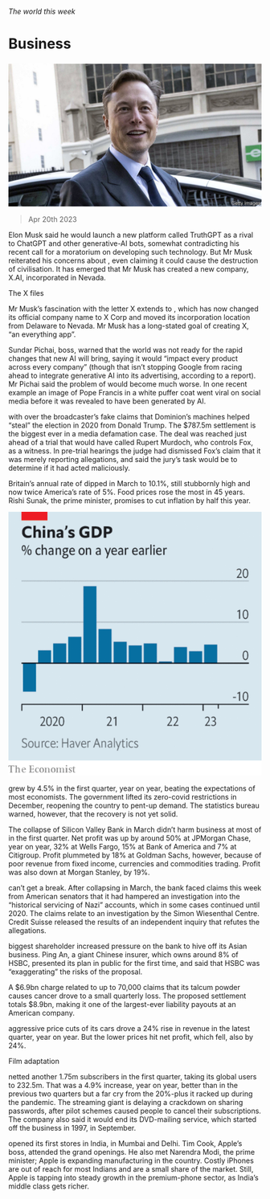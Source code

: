 ###### The world this week

# Business 

#####  

![image](images/20230422_WWP501.jpg) 

> Apr 20th 2023 

Elon Musk said he would launch a new platform called TruthGPT as a rival to ChatGPT and other generative-AI bots, somewhat contradicting his recent call for a moratorium on developing such technology. But Mr Musk reiterated his concerns about , even claiming it could cause the destruction of civilisation. It has emerged that Mr Musk has created a new company, X.AI, incorporated in Nevada. 

The X files

Mr Musk’s fascination with the letter X extends to , which has now changed its official company name to X Corp and moved its incorporation location from Delaware to Nevada. Mr Musk has a long-stated goal of creating X, “an everything app”. 

Sundar Pichai,  boss, warned that the world was not ready for the rapid changes that new AI will bring, saying it would “impact every product across every company” (though that isn’t stopping Google from racing ahead to integrate generative AI into its advertising, according to a report). Mr Pichai said the problem of would become much worse. In one recent example an image of Pope Francis in a white puffer coat went viral on social media before it was revealed to have been generated by AI. 

  with  over the broadcaster’s fake claims that Dominion’s machines helped “steal” the election in 2020 from Donald Trump. The $787.5m settlement is the biggest ever in a media defamation case. The deal was reached just ahead of a trial that would have called Rupert Murdoch, who controls Fox, as a witness. In pre-trial hearings the judge had dismissed Fox’s claim that it was merely reporting allegations, and said the jury’s task would be to determine if it had acted maliciously. 

Britain’s annual rate of  dipped in March to 10.1%, still stubbornly high and now twice America’s rate of 5%. Food prices rose the most in 45 years. Rishi Sunak, the prime minister, promises to cut inflation by half this year. 

![image](images/20230422_WWC801.png) 


 grew by 4.5% in the first quarter, year on year, beating the expectations of most economists. The government lifted its zero-covid restrictions in December, reopening the country to pent-up demand. The statistics bureau warned, however, that the recovery is not yet solid. 

The collapse of Silicon Valley Bank in March didn’t harm business at most of  in the first quarter. Net profit was up by around 50% at JPMorgan Chase, year on year, 32% at Wells Fargo, 15% at Bank of America and 7% at Citigroup. Profit plummeted by 18% at Goldman Sachs, however, because of poor revenue from fixed income, currencies and commodities trading. Profit was also down at Morgan Stanley, by 19%.

 can’t get a break. After collapsing in March, the bank faced claims this week from American senators that it had hampered an investigation into the “historical servicing of Nazi” accounts, which in some cases continued until 2020. The claims relate to an investigation by the Simon Wiesenthal Centre. Credit Suisse released the results of an independent inquiry that refutes the allegations. 

 biggest shareholder increased pressure on the bank to hive off its Asian business. Ping An, a giant Chinese insurer, which owns around 8% of HSBC, presented its plan in public for the first time, and said that HSBC was “exaggerating” the risks of the proposal. 

A $6.9bn charge related to up to 70,000 claims that its talcum powder causes cancer drove  to a small quarterly loss. The proposed settlement totals $8.9bn, making it one of the largest-ever liability payouts at an American company. 

 aggressive price cuts of its cars drove a 24% rise in revenue in the latest quarter, year on year. But the lower prices hit net profit, which fell, also by 24%. 

Film adaptation

 netted another 1.75m subscribers in the first quarter, taking its global users to 232.5m. That was a 4.9% increase, year on year, better than in the previous two quarters but a far cry from the 20%-plus it racked up during the pandemic. The streaming giant is delaying a crackdown on sharing passwords, after pilot schemes caused people to cancel their subscriptions. The company also said it would end its DVD-mailing service, which started off the business in 1997, in September. 

 opened its first stores in India, in Mumbai and Delhi. Tim Cook, Apple’s boss, attended the grand openings. He also met Narendra Modi, the prime minister; Apple is expanding manufacturing in the country. Costly iPhones are out of reach for most Indians and are a small share of the market. Still, Apple is tapping into steady growth in the premium-phone sector, as India’s middle class gets richer. 

